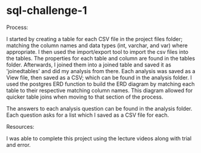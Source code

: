 # sql-challenge-1

Process:

I started by creating a table for each CSV file in the project files folder; matching the column names and data types (int, varchar, and var) where appropriate. I then used the import/export tool to import the csv files into the tables. The properties for each table and column are found in the tables folder. Afterwards, I joined them into a joined table and saved it as 'joinedtables' and did my analysis from there. Each analysis was saved as a View file, then saved as a CSV; which can be found in the analysis folder. I used the postgres ERD function to build the ERD diagram by matching each table to their respective matching column names. This diagram allowed for quicker table joins when moving to that section of the process.

The answers to each analysis question can be found in the analysis folder. Each question asks for a list which I saved as a CSV file for each.

Resources:

I was able to complete this project using the lecture videos along with trial and error. 
